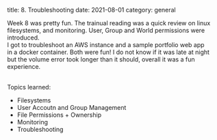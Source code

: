 title: 8. Troubleshooting
date: 2021-08-01
category: general

Week 8 was pretty fun. The trainual reading was a quick review on linux <br>
filesystems, and monitoring. User, Group and World permissions were introduced.<br>
I got to troubleshoot an AWS instance and a sample portfolio web app<br>
in a docker container. Both were fun! I do not know if it was late at night<br>
but the volume error took longer than it should, overall it was a fun<br>
experience. <br>


<br>
Topics learned:<br>

- Filesystems
- User Accoutn and Group Management
- File Permissions + Ownership
- Monitoring
- Troubleshooting